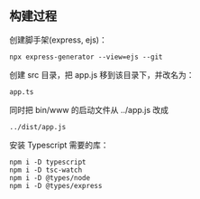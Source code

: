 

## 构建过程

创建脚手架(express, ejs)：

    npx express-generator --view=ejs --git

创建 src 目录，把 app.js 移到该目录下，并改名为：

    app.ts

同时把 bin/www 的启动文件从 ../app.js 改成

    ../dist/app.js

安装 Typescript 需要的库：

    npm i -D typescript
    npm i -D tsc-watch
    npm i -D @types/node
    npm i -D @types/express


